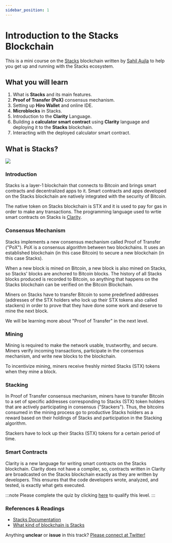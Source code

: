 ```yaml
---
sidebar_position: 1
---
```


# Introduction to the Stacks Blockchain
This is a mini course on the [Stacks](https://www.stacks.co/) blockchain written by [Sahil Aujla](https://twitter.com/SahilAujla15) to help you get up and running with the Stacks ecosystem. 

## What you will learn

1. What is **Stacks** and its main features.
2. **Proof of Transfer (PoX)** consensus mechanism.
3. Setting up **Hiro Wallet** and online IDE.
4. **Microblocks** in Stacks.
5. Introduction to the **Clarity** Language.
6. Building a **calculator smart contract** using **Clarity** language and deploying it to the **Stacks** blockchain.
7. Interacting with the deployed calculator smart contract.

## What is Stacks?

<img src="https://cdn.discordapp.com/attachments/947480890181812294/1018219048753971350/unknown.png" />

### Introduction

Stacks is a layer-1 blockchain that connects to Bitcoin and brings smart contracts and decentralized apps to it. Smart contracts and apps developed on the Stacks blockchain are natively integrated with the security of Bitcoin. 

The native token on Stacks blockchain is STX and it is used to pay for gas in order to make any transactions. The programming language used to wrtie smart contracts on Stacks is [Clarity](https://book.clarity-lang.org/ch01-00-getting-started.html).

### Consensus Mechanism

Stacks implements a new consensus mechanism called Proof of Transfer ("PoX"). PoX is a consensus algorithm between two blockchains. It uses an established blockchain (in this case Bitcoin) to secure a new blockchain (in this case Stacks).

When a new block is mined on Bitcoin, a new block is also mined on Stacks, so Stacks' blocks are anchored to Bitcoin blocks. The history of all Stacks blocks produced is recorded to Bitcoin, so anything that happens on the Stacks blockchain can be verified on the Bitcoin Blockchain.

Miners on Stacks have to transfer Bitcoin to some predefined addresses (addresses of the STX holders who lock up their STX tokens also called stackers) in order to prove that they have done some work and deserve to mine the next block.

We will be learning more about "Proof of Transfer" in the next level.

### Mining

Mining is required to make the network usable, trustworthy, and secure. Miners verify incoming transactions, participate in the consensus mechanism, and write new blocks to the blockchain.

To incentivize mining, miners receive freshly minted Stacks (STX) tokens when they mine a block.

### Stacking

In Proof of Transfer consensus mechanism, miners have to transfer Bitcoin to a set of specific addresses corresponding to Stacks (STX) token holders that are actively participating in consensus ("Stackers"). Thus, the bitcoins consumed in the mining process go to productive Stacks holders as a reward based on their holdings of Stacks and participation in the Stacking algorithm.

Stackers have to lock up their Stacks (STX) tokens for a certain period of time.

### Smart Contracts

Clarity is a new language for writing smart contracts on the Stacks blockchain. Clarity does not have a compiler, so, contracts written in Clarity are broadcasted on the Stacks blockchain exactly as they are written by developers. This ensures that the code developers wrote, analyzed, and tested, is exactly what gets executed.

:::note
Please complete the quiz by clicking [here](https://forms.gle/a5o86cM61ELPuUJn9) to qualify this level.
:::

### References & Readings
- [Stacks Documentation](https://docs.stacks.co/docs/understand-stacks/)
- [What kind of blockchain is Stacks](https://stacks.org/stacks-blockchain)

Anything **unclear** or **issue** in this track? [Please connect at Twitter!](https://twitter.com/SahilAujla15)
 